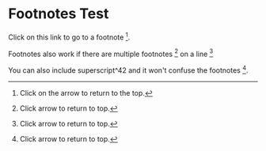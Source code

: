 # Footnotes Test

Click on this link to go to a footnote [^footnote1].

[^footnote1]: Click on the arrow to return to the top.

Footnotes also work if there are multiple footnotes [^footnote2] on a line [^footnote3]

[^footnote2]: Click arrow to return to top.
[^footnote3]: Click arrow to return to top.

You can also include superscript^42 and it won't confuse the footnotes [^footnote4].

[^footnote4]: Click arrow to return to top.
